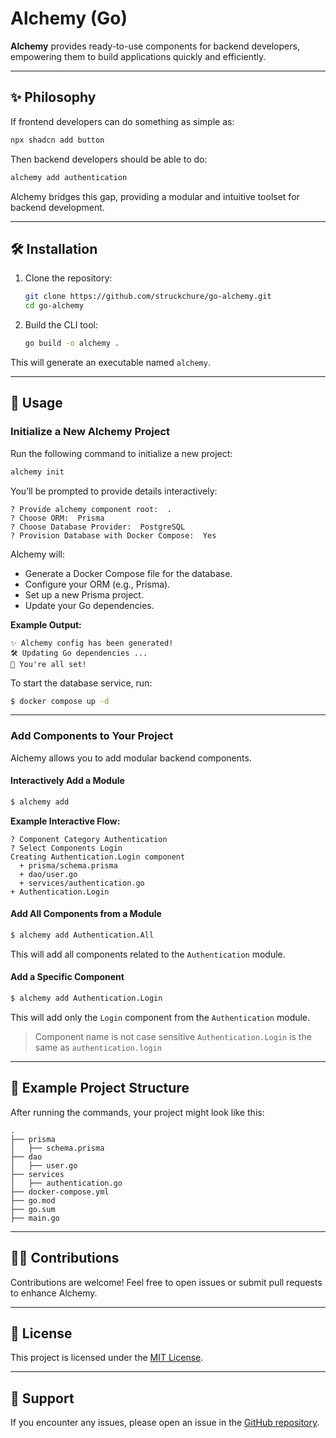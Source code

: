 # Alchemy (Go)

**Alchemy** provides ready-to-use components for backend developers, empowering them to build applications quickly and efficiently.

---

## ✨ Philosophy

If frontend developers can do something as simple as:

```sh
npx shadcn add button
```

Then backend developers should be able to do:

```sh
alchemy add authentication
```

Alchemy bridges this gap, providing a modular and intuitive toolset for backend development.

---

## 🛠️ Installation

1. Clone the repository:

   ```sh
   git clone https://github.com/struckchure/go-alchemy.git
   cd go-alchemy
   ```

2. Build the CLI tool:

   ```sh
   go build -o alchemy .
   ```

This will generate an executable named `alchemy`.

---

## 🚀 Usage

### Initialize a New Alchemy Project

Run the following command to initialize a new project:

```sh
alchemy init
```

You’ll be prompted to provide details interactively:

```plaintext
? Provide alchemy component root:  .
? Choose ORM:  Prisma
? Choose Database Provider:  PostgreSQL
? Provision Database with Docker Compose:  Yes
```

Alchemy will:

- Generate a Docker Compose file for the database.
- Configure your ORM (e.g., Prisma).
- Set up a new Prisma project.
- Update your Go dependencies.

**Example Output:**

```plaintext
✨ Alchemy config has been generated!
🛠️ Updating Go dependencies ...
🥂 You're all set!
```

To start the database service, run:

```sh
$ docker compose up -d
```

---

### Add Components to Your Project

Alchemy allows you to add modular backend components.

#### **Interactively Add a Module**

```sh
$ alchemy add
```

**Example Interactive Flow:**

```plaintext
? Component Category Authentication
? Select Components Login
Creating Authentication.Login component
  + prisma/schema.prisma
  + dao/user.go
  + services/authentication.go
+ Authentication.Login
```

#### **Add All Components from a Module**

```sh
$ alchemy add Authentication.All
```

This will add all components related to the `Authentication` module.

#### **Add a Specific Component**

```sh
$ alchemy add Authentication.Login
```

This will add only the `Login` component from the `Authentication` module.

> Component name is not case sensitive `Authentication.Login` is the same as `authentication.login`

---

## 📂 Example Project Structure

After running the commands, your project might look like this:

```
.
├── prisma
│   ├── schema.prisma
├── dao
│   ├── user.go
├── services
│   ├── authentication.go
├── docker-compose.yml
├── go.mod
├── go.sum
├── main.go
```

---

## 🧑‍💻 Contributions

Contributions are welcome! Feel free to open issues or submit pull requests to enhance Alchemy.

---

## 📖 License

This project is licensed under the [MIT License](LICENSE).

---

## 🛟 Support

If you encounter any issues, please open an issue in the [GitHub repository](https://github.com/struckchure/go-alchemy).
